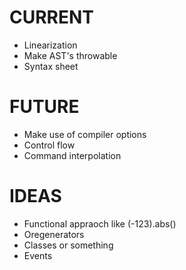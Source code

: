 # CURRENT
- Linearization
- Make AST's throwable
- Syntax sheet
# FUTURE
- Make use of compiler options
- Control flow
- Command interpolation
# IDEAS
- Functional appraoch like (-123).abs()
- Oregenerators
- Classes or something
- Events